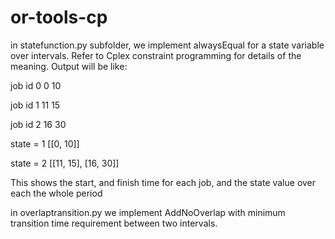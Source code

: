 # or-tools-cp
in statefunction.py subfolder, we implement alwaysEqual for a state variable over intervals. Refer to Cplex constraint programming for details of the meaning.
Output will be like:

job id 0 0 10

job id 1 11 15

job id 2 16 30

state =  1 [[0, 10]]

state =  2 [[11, 15], [16, 30]]

This shows the start, and finish time for each job, and the state value over each the whole period
 
in overlaptransition.py we implement AddNoOverlap with minimum transition time requirement between two intervals.